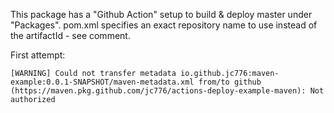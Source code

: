 This package has a "Github Action" setup to build & deploy master under "Packages".
pom.xml specifies an exact repository name to use instead of the artifactId - see comment.

First attempt:
```
[WARNING] Could not transfer metadata io.github.jc776:maven-example:0.0.1-SNAPSHOT/maven-metadata.xml from/to github (https://maven.pkg.github.com/jc776/actions-deploy-example-maven): Not authorized
```

